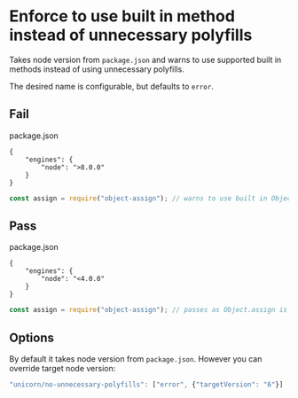 # Enforce to use built in method instead of unnecessary polyfills

Takes node version from `package.json` and warns to use supported built in methods
instead of using unnecessary polyfills.

The desired name is configurable, but defaults to `error`.

## Fail

package.json
```json5
{
	"engines": {
		"node": ">8.0.0"
	}
}

```
```js
const assign = require("object-assign"); // warns to use built in Object.assign
```

## Pass

package.json
```json5
{
	"engines": {
		"node": "<4.0.0"
	}
}

```
```js
const assign = require("object-assign"); // passes as Object.assign is not supported
```

## Options

By default it takes node version from `package.json`. However you can override
target node version:

```js
"unicorn/no-unnecessary-polyfills": ["error", {"targetVersion": "6"}]
```
